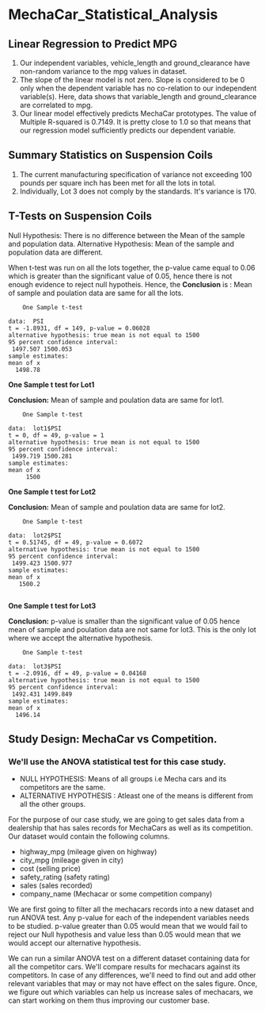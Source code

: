 # MechaCar_Statistical_Analysis

## Linear Regression to Predict MPG
1. Our independent variables, vehicle_length and ground_clearance have non-random variance to the mpg values in dataset.
2. The slope of the linear model is not zero. Slope is considered to be 0 only when the dependent variable has no co-relation to our independent variable(s). Here, data shows that variable_length and ground_clearance are correlated to mpg.
3. Our linear model effectively predicts MechaCar prototypes. The value of Multiple R-squared is 0.7149. It is pretty close to 1.0 so that means that our regression model sufficiently predicts our dependent variable.

## Summary Statistics on Suspension Coils

1. The current manufacturing specification of variance not exceeding 100 pounds per square inch has been met for all the lots in total.
2. Individually, Lot 3 does not comply by the standards. It's variance is 170.

## T-Tests on Suspension Coils
Null Hypothesis: There is no difference between the Mean of the sample and population data.
Alternative Hypothesis: Mean of the sample and population data are different.

When t-test was run on all the lots together, the p-value came equal to 0.06 which is greater than the significant value of 0.05, hence there is not enough evidence to reject null hypotheis. Hence, the **Conclusion** is : Mean of sample and poulation data are same for all the lots.
```
	One Sample t-test

data:  PSI
t = -1.8931, df = 149, p-value = 0.06028
alternative hypothesis: true mean is not equal to 1500
95 percent confidence interval:
 1497.507 1500.053
sample estimates:
mean of x 
  1498.78 
```
**One Sample t test for Lot1**

**Conclusion:** Mean of sample and poulation data are same for lot1.

```
	One Sample t-test

data:  lot1$PSI
t = 0, df = 49, p-value = 1
alternative hypothesis: true mean is not equal to 1500
95 percent confidence interval:
 1499.719 1500.281
sample estimates:
mean of x 
     1500 
```
**One Sample t test for Lot2**

**Conclusion:** Mean of sample and poulation data are same for lot2.

```
	One Sample t-test

data:  lot2$PSI
t = 0.51745, df = 49, p-value = 0.6072
alternative hypothesis: true mean is not equal to 1500
95 percent confidence interval:
 1499.423 1500.977
sample estimates:
mean of x 
   1500.2 
   
```

**One Sample t test for Lot3**

**Conclusion:** p-value is smaller than the significant value of 0.05 hence mean of sample and poulation data are not same for lot3. This is the only lot where we accept the alternative hypothesis.

```
	One Sample t-test

data:  lot3$PSI
t = -2.0916, df = 49, p-value = 0.04168
alternative hypothesis: true mean is not equal to 1500
95 percent confidence interval:
 1492.431 1499.849
sample estimates:
mean of x 
  1496.14 
```


## Study Design: MechaCar vs Competition.

### We'll use the ANOVA statistical test for this case study.

* NULL HYPOTHESIS: Means of all groups i.e Mecha cars and its competitors are the same.
* ALTERNATIVE HYPOTHESIS : Atleast one of the means is different from all the other groups.

For the purpose of our case study, we are going to get sales data from a dealership that has sales records for MechaCars as well as its competition. Our dataset would contain the following columns. 

- highway_mpg	(mileage given on highway)
- city_mpg	(mileage given in city)
- cost 		(selling price)
- safety_rating	(safety rating)
- sales		(sales recorded)
- company_name  (Mechacar or some competition company)

We are first going to filter all the mechacars records into a new dataset and run ANOVA test. 
Any p-value for each of the independent variables needs to be studied. p-value greater than 0.05 would mean that we would fail to reject our Null hypothesis and value less than 0.05 would mean that we would accept our alternative hypothesis.

We can run a similar ANOVA test on a different dataset containing data for all the competitor cars. We'll compare results for mechacars against its competitors. In case of any differences, we'll need to find out and add other relevant variables that may or may not have effect on the sales figure. Once, we figure out which variables can help us increase sales of mechacars, we can start working on them thus improving our customer base.  


